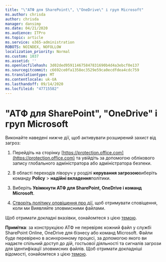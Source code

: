 ```yaml
---
title: "\"АТФ для SharePoint\", \"OneDrive\" і груп Microsoft"
ms.author: chrisda
author: chrisda
manager: dansimp
ms.date: 04/21/2020
ms.audience: ITPro
ms.topic: article
ms.service: o365-administration
ROBOTS: NOINDEX, NOFOLLOW
localization_priority: Normal
ms.custom: 1037
ms.assetid: ''
ms.openlocfilehash: 3d02ded959114675847831690b4d4a3ebcf0e137
ms.sourcegitcommit: c6692ce0fa1358ec3529e59ca0ecdfdea4cdc759
ms.translationtype: MT
ms.contentlocale: uk-UA
ms.lasthandoff: 09/14/2020
ms.locfileid: "47715582"
---
```

# <a name="atp-for-sharepoint-onedrive-and-microsoft-teams"></a>"АТФ для SharePoint", "OneDrive" і груп Microsoft

Виконайте наведені нижче дії, щоб активувати розширений захист від загроз:

1. Перейдіть на сторінку [https://protection.office.com](https://protection.office.com) та увійдіть за допомогою облікового запису глобального адміністратора або адміністратора безпеки.

2. В області переходів ліворуч у розділі **керування загрозою**виберіть команду **Policy** \> **надійні вкладення**політики.

3. Виберіть **Увімкнути АТФ для SharePoint, OneDrive і команд Microsoft**.

4. [Створіть політику оповіщення про дії,](https://docs.microsoft.com/microsoft-365/compliance/create-activity-alerts) щоб отримувати сповіщення, коли ми Виявляйте зловмисними файлами.

Щоб отримати докладні вказівки, ознайомтеся з цією [темою](https://docs.microsoft.com/microsoft-365/security/office-365-security/turn-on-atp-for-spo-odb-and-teams).

**Примітка**: за конструкцією АТФ не перевіряє кожний файл у службі SharePoint Online, OneDrive для бізнесу або команд Microsoft. Файли буде перевірено в асинхронному процесі, за допомогою якого ви надаєте спільний доступ до дій, гостьової діяльності та сигналів загрози для ідентифікації зловмисних файлів. Щоб отримати докладніші відомості, ознайомтеся з цією [темою](https://docs.microsoft.com/microsoft-365/security/office-365-security/atp-for-spo-odb-and-teams).
